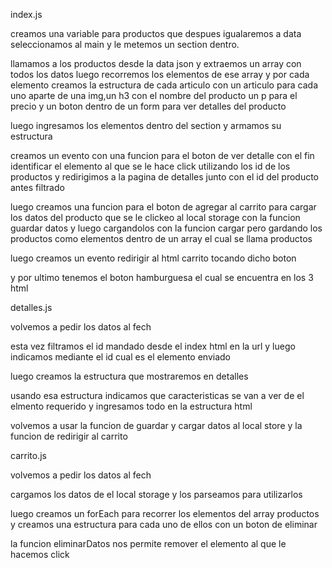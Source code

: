index.js 

creamos una variable para productos que despues igualaremos a data
seleccionamos al main y le metemos un section dentro.

llamamos a los productos desde la data json y extraemos un array con todos los datos
luego recorremos los elementos de ese array y por cada elemento creamos la estructura de cada articulo
con un articulo para cada uno aparte de una img,un h3 con el nombre del producto
un p para el precio y un boton dentro de un form para ver detalles del producto

luego ingresamos los elementos dentro del section y armamos su estructura

creamos un evento con una funcion para el boton de ver detalle con el fin identificar el elemento al que se le hace click utilizando los id de los productos y redirigimos a la pagina de detalles junto con el id del producto antes filtrado

luego creamos una funcion para el boton de agregar al carrito para cargar los datos del producto que se le clickeo al local storage con la funcion guardar datos y luego cargandolos con la funcion cargar pero gardando los productos como elementos dentro de un array el cual se llama productos

luego creamos un evento redirigir al html carrito tocando dicho boton

y por ultimo tenemos el boton hamburguesa el cual se encuentra en los 3 html






detalles.js



volvemos a pedir los datos al fech

esta vez filtramos el id mandado desde el index html en la url y luego indicamos mediante el id cual es el elemento enviado

luego creamos la estructura que mostraremos en detalles 

usando esa estructura indicamos que caracteristicas se van a ver de el elmento requerido y ingresamos todo en la estructura html

volvemos a usar la funcion de guardar y cargar datos al local store y la funcion de redirigir al carrito



carrito.js


volvemos a pedir los datos al fech

cargamos los datos de el local storage y los parseamos para utilizarlos

luego creamos un forEach para recorrer los elementos del array productos y creamos una estructura para cada uno de ellos con un boton de eliminar

la funcion eliminarDatos nos permite remover el elemento al que le hacemos click










